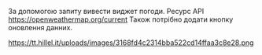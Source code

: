 За допомогою запиту вивести виджет погоди. Ресурс API https://openweathermap.org/current
Також потрібно додати кнопку оновлення данних.

https://tt.hillel.it/uploads/images/3168fd4c2314bba522cd14ffaa3c8e28.png

